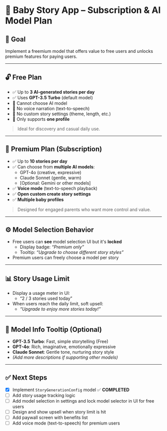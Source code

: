 # 📖 Baby Story App – Subscription & AI Model Plan

## 🎯 Goal

Implement a freemium model that offers value to free users and unlocks premium features for paying users.

---

## 🔓 Free Plan

- ✅ Up to **3 AI-generated stories per day**
- ✅ Uses **GPT-3.5 Turbo** (default model)
- 🚫 Cannot choose AI model
- 🚫 No voice narration (text-to-speech)
- 🚫 No custom story settings (theme, length, etc.)
- 🚫 Only supports **one profile**

> Ideal for discovery and casual daily use.

---

## 🔐 Premium Plan (Subscription)

- ✅ Up to **10 stories per day**
- ✅ Can choose from **multiple AI models**:
  - GPT-4o (creative, expressive)
  - Claude Sonnet (gentle, warm)
  - [Optional: Gemini or other models]
- ✅ **Voice mode** (text-to-speech playback)
- ✅ **Open custom create story settings**
- ✅ **Multiple baby profiles**

> Designed for engaged parents who want more control and value.

---

## ⚙️ Model Selection Behavior

- Free users can **see** model selection UI but it's **locked**
  - Display badge: _“Premium only”_
  - Tooltip: _“Upgrade to choose different story styles”_
- Premium users can freely choose a model per story

---

## 📊 Story Usage Limit

- Display a usage meter in UI:
  - “2 / 3 stories used today”
- When users reach the daily limit, soft upsell:
  - _“Upgrade to enjoy more stories today!”_

---

## 🧠 Model Info Tooltip (Optional)

- **GPT-3.5 Turbo**: Fast, simple storytelling (Free)
- **GPT-4o**: Rich, imaginative, emotionally expressive
- **Claude Sonnet**: Gentle tone, nurturing story style
- _(Add more descriptions if supporting other models)_

---

## ✅ Next Steps

- [x] Implement `StoryGenerationConfig` model ✅ **COMPLETED**
- [ ] Add story usage tracking logic  
- [ ] Add model selection in settings and lock model selector in UI for free users  
- [ ] Design and show upsell when story limit is hit  
- [ ] Add paywall screen with benefits list  
- [ ] Add voice mode (text-to-speech) for premium users  
